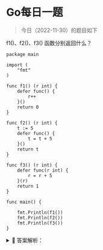 # Go每日一题

> 今日（2022-11-30）的题目如下

f1()、f2()、f3() 函数分别返回什么？


```golang
package main

import (
	"fmt"
)

func f1() (r int) {
	defer func() {
		r++
	}()
	return 0
}

func f2() (r int) {
	t := 5
	defer func() {
		t = t + 5
	}()
	return t
}

func f3() (r int) {
	defer func(r int) {
		r = r + 5
	}(r)
	return 1
}

func main() {

	fmt.Println(f1())
	fmt.Println(f2())
	fmt.Println(f3())
}
```


<details>
<summary style="cursor: pointer">🔑 答案解析：</summary>
<div>

参考答案及解析：1 5 1。

知识点：defer、返回值。

</div>
</details>
